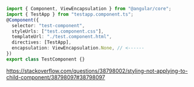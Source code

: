 ```typescript
import { Component, ViewEncapsulation } from "@angular/core";
import { TestApp } from "testapp.component.ts";
@Component({
  selector: "test-component",
  styleUrls: ["test.component.css"],
  templateUrl: "./test.component.html",
  directives: [TestApp],
  encapsulation: ViewEncapsulation.None, // <------
})
export class TestComponent {}
```

https://stackoverflow.com/questions/38798002/styling-not-applying-to-child-component/38798097#38798097
